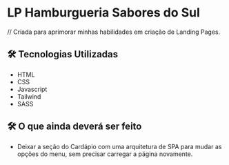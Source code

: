 # LP Hamburgueria Sabores do Sul

// Criada para aprimorar minhas habilidades em criação de Landing Pages. 
 
 ## 🛠️ Tecnologias Utilizadas
 
 - HTML
 - CSS
 - Javascript
 - Tailwind
 - SASS


 ## 🛠️ O que ainda deverá ser feito 

 - Deixar a seção do Cardápio com uma arquitetura de SPA para mudar as opções do menu, sem precisar carregar a página novamente.

